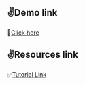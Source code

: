 ## :v:Demo link

:red_circle:[Click here](https://clock_app.codemagic.app)
<br/>

## :v:Resources link
:white_check_mark:[Tutorial Link](https://itnext.io/create-a-stopwatch-app-with-flutter-f0dc6a176b8a)
<br/>
